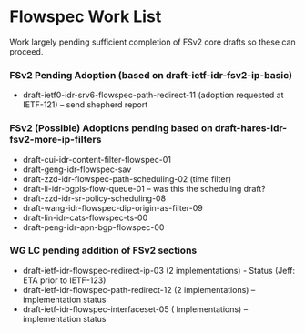 # Flowspec Work List

Work largely pending sufficient completion of FSv2 core drafts so these can proceed.

### FSv2 Pending Adoption  (based on draft-ietf-idr-fsv2-ip-basic)  

* draft-ietf0-idr-srv6-flowspec-path-redirect-11 (adoption requested at IETF-121) – send shepherd report 

### FSv2 (Possible) Adoptions pending based on draft-hares-idr-fsv2-more-ip-filters

* draft-cui-idr-content-filter-flowspec-01
* draft-geng-idr-flowspec-sav
* draft-zzd-idr-flowspec-path-scheduling-02 (time filter)
* draft-li-idr-bgpls-flow-queue-01 – was this the scheduling draft?
* draft-zzd-idr-sr-policy-scheduling-08
* draft-wang-idr-flowspec-dip-origin-as-filter-09
* draft-lin-idr-cats-flowspec-ts-00
* draft-peng-idr-apn-bgp-flowspec-00

### WG LC pending addition of FSv2 sections

* draft-ietf-idr-flowspec-redirect-ip-03 (2 implementations)  -  Status (Jeff: ETA prior to IETF-123)  
* draft-ietf-idr-flowspec-path-redirect-12 (2 implementations) – implementation status
* draft-ietf-idr-flowspec-interfaceset-05 ( Implementations) – implementation status   